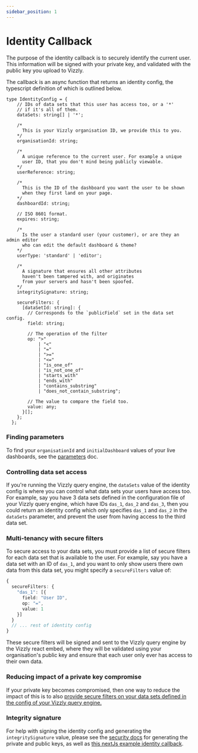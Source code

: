 ```yaml
---
sidebar_position: 1
---
```


# Identity Callback

The purpose of the identity callback is to securely identify the current user. This information will be signed with your private key, and validated with the public key you upload to Vizzly.

The callback is an async function that returns an identity config, the typescript definition of which is outlined below.

```tsx
type IdentityConfig = {
    // IDs of data sets that this user has access too, or a '*'
    // if it's all of them.
    dataSets: string[] | '*';

    /*
      This is your Vizzly organisation ID, we provide this to you.
    */
    organisationId: string;

    /*
      A unique reference to the current user. For example a unique 
      user ID, that you don't mind being publicly viewable.
    */
    userReference: string;

    /*
      This is the ID of the dashboard you want the user to be shown
      when they first land on your page.
    */
    dashboardId: string;

    // ISO 8601 format.
    expires: string;

    /*
      Is the user a standard user (your customer), or are they an admin editor 
      who can edit the default dashboard & theme?
    */
    userType: 'standard' | 'editor';

    /*
      A signature that ensures all other attributes
      haven't been tampered with, and originates
      from your servers and hasn't been spoofed.
    */
    integritySignature: string;

    secureFilters: {
      [dataSetId: string]: {
        // Corresponds to the `publicField` set in the data set config.
        field: string;

        // The operation of the filter
        op: ">"
            | "<"
            | "="
            | ">="
            | "<="
            | "is_one_of"
            | "is_not_one_of"
            | "starts_with"
            | "ends_with"
            | "contains_substring"
            | "does_not_contain_substring";

        // The value to compare the field too.
        value: any;
      }[];
    };
  };
```

### Finding parameters
To find your `organisationId` and `initialDashboard` values of your live dashboards, see the [parameters](/parameters) doc.

### Controlling data set access
If you're running the Vizzly query engine, the `dataSets` value of the identity config is where you can control what data sets your
users have access too. For example, say you have 3 data sets defined in the configuration file of your Vizzly query engine, which have IDs
`das_1`, `das_2` and `das_3`, then you could return an identity config which only specifies `das_1` and `das_2` in the `dataSets` parameter, and
prevent the user from having access to the third data set.

### Multi-tenancy with secure filters
To secure access to your data sets, you must provide a list of secure filters for each data set that is available to the user. For example, say you have
a data set with an ID of `das_1`, and you want to only show users there own data from this data set, you might specify a `secureFilters` value of:

```ts
{
  secureFilters: {
    "das_1": [{
      field: "User ID",
      op: "=",
      value: 1
    }]
  }
  // ... rest of identity config
}
```

These secure filters will be signed and sent to the Vizzly query engine by the Vizzly react embed, where they will be validated using your organisation's public key and ensure that each user only ever has access to their own data.

### Reducing impact of a private key compromise
If your private key becomes compromised, then one way to reduce the impact of this is to also [provide secure filters on your data sets defined in the config of your Vizzly query engine.](/deployment/self-hosted-query-engine#optional-secure-filters)

### Integrity signature
For help with signing the identity config and generating the `integritySignature` value, please see the [security docs](/security) for generating the private and public keys, as well as [this nextJs example identity callback](https://github.com/vizzly-co/library-examples/blob/50091b6451da18b7fd159593a8d73c233a4c5259/examples/next-js/pages/api/identity.js#L37-L45).